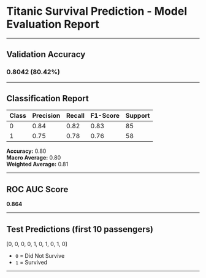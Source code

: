 # Titanic Survival Prediction - Model Evaluation Report

---

## Validation Accuracy

### **0.8042 (80.42%)**

---

## Classification Report

| Class | Precision | Recall | F1-Score | Support |
|-------|-----------|--------|----------|---------|
| 0     | 0.84      | 0.82   | 0.83     | 85      |
| 1     | 0.75      | 0.78   | 0.76     | 58      |

**Accuracy:** 0.80  
**Macro Average:** 0.80  
**Weighted Average:** 0.81  

---

## ROC AUC Score

**0.864**

---

## Test Predictions (first 10 passengers)

[0, 0, 0, 0, 1, 0, 1, 0, 1, 0]


- `0` = Did Not Survive  
- `1` = Survived

---


